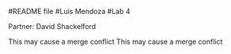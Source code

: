 #README file
#Luis Mendoza
#Lab 4


Partner: David Shackelford

This may cause a merge conflict 
This may cause a merge conflict
